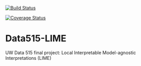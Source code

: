 [![Build Status](https://travis-ci.org/PKing70/Data515-LIME.svg?branch=master)](https://travis-ci.org/PKing70/Data515-LIME)

[![Coverage Status](https://coveralls.io/repos/github/PKing70/Data515-LIME/badge.svg?branch=master)](https://coveralls.io/github/PKing70/Data515-LIME?branch=master)

# Data515-LIME
UW Data 515 final project: Local Interpretable Model-agnostic Interpretations (LIME)
